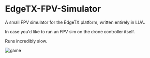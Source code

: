 # EdgeTX-FPV-Simulator

A small FPV simulator for the EdgeTX platform,
written entirely in LUA.

In case you'd like to run an FPV sim on the drone controller itself.

Runs incredibly slow.

![game](https://github.com/user-attachments/assets/bdf977e8-6bc6-4b0d-9dc2-769e7cf2ba2a)
